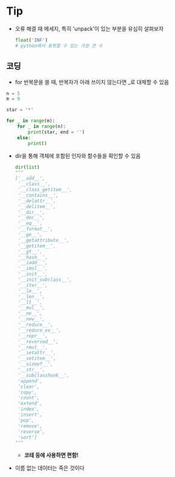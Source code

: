   # Tip

  - 오류 해결 때 메세지, 특히 'unpack'이 있는 부분을 유심히 살펴보자

    ```python
    float('INF')
    # python에서 표현할 수 있는 가장 큰 수
    ```

    

## 코딩

- for 반복문을 쓸 때, 반복자가 아래 쓰이지 않는다면 _로 대체할 수 있음

```python
n = 5
m = 9

star = '*'

for _ in range(m):
    for _ in range(n):
        print(star, end = '')
    else:
        print()
```



- dir을 통해 객체에 포함된 인자와 함수들을 확인할 수 있음

  ```python
  dir(list)
  """
  ['__add__',
   '__class__',
   '__class_getitem__',
   '__contains__',
   '__delattr__',
   '__delitem__',
   '__dir__',
   '__doc__',
   '__eq__',
   '__format__',
   '__ge__',
   '__getattribute__',
   '__getitem__',
   '__gt__',
   '__hash__',
   '__iadd__',
   '__imul__',
   '__init__',
   '__init_subclass__',
   '__iter__',
   '__le__',
   '__len__',
   '__lt__',
   '__mul__',
   '__ne__',
   '__new__',
   '__reduce__',
   '__reduce_ex__',
   '__repr__',
   '__reversed__',
   '__rmul__',
   '__setattr__',
   '__setitem__',
   '__sizeof__',
   '__str__',
   '__subclasshook__',
   'append',
   'clear',
   'copy',
   'count',
   'extend',
   'index',
   'insert',
   'pop',
   'remove',
   'reverse',
   'sort']
  """
  ```

  - **코테 등에 사용하면 편함!**



- 이름 없는 데이터는 죽은 것이다
